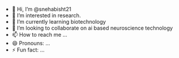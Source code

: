 - 👋 Hi, I’m @snehabisht21
- 👀 I’m interested in research.
- 🌱 I’m currently learning biotechnology
- 💞️ I’m looking to collaborate on ai based neuroscience technology 
- 📫 How to reach me ...
- 😄 Pronouns: ...
- ⚡ Fun fact: ...

<!---
snehabisht21/snehabisht21 is a ✨ special ✨ repository because its `README.md` (this file) appears on your GitHub profile.
You can click the Preview link to take a look at your changes.
--->
